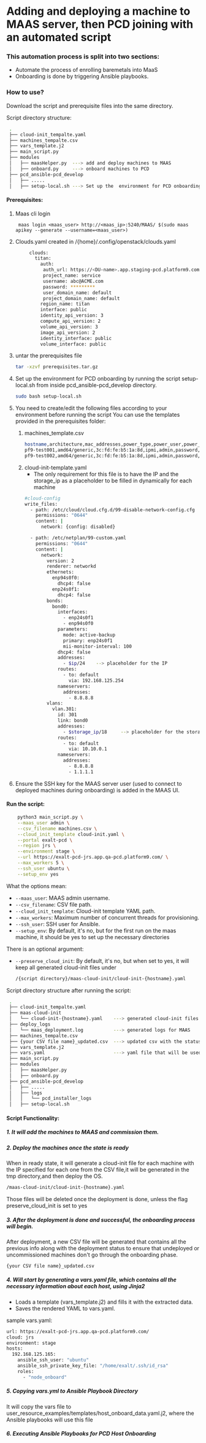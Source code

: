 # Adding and deploying a machine to MAAS server, then PCD joining with an automated script 
 

### This automation process is split into two sections: 

- Automate the process of enrolling baremetals into MaaS 
- Onboarding is done by triggering Ansible playbooks. 

 

 

### How to use?

Download the script and prerequisite files into the same directory.

Script directory structure:
```bash
 .
 ├── cloud-init_tempalte.yaml
 ├── machines_tempalte.csv
 ├── vars_template.j2
 ├── main_script.py
 ├── modules
 │   ├── maasHelper.py  ---> add and deploy machines to MAAS
 │   ├── onboard.py     ---> onboard machines to PCD
 ├── pcd_ansible-pcd_develop
 │   ├── .....
 │   ├── setup-local.sh ---> Set up the  environment for PCD onboarding
```



#### Prerequisites: 
    
1. Maas cli login
 
        maas login <maas_user> http://<maas_ip>:5240/MAAS/ $(sudo maas apikey --generate --username=<maas_user>)

2. Clouds.yaml created in /{home}/.config/openstack/clouds.yaml
   ```bash
        clouds:
          titan:
            auth:
             auth_url: https://<DU-name>.app.staging-pcd.platform9.com/keystone/v3
             project_name: service
             username: abc@ACME.com
             password: *********
             user_domain_name: default
             project_domain_name: default
            region_name: titan
            interface: public
            identity_api_version: 3
            compute_api_version: 2
            volume_api_version: 3
            image_api_version: 2
            identity_interface: public
            volume_interface: public
   ```
3. untar the prerequisites file 
   ```bash
   tar -xzvf prerequisites.tar.gz
   ```
4. Set up the  environment for PCD onboarding by running the script setup-local.sh from inside pcd_ansible-pcd_develop directory.
   ```bash
   sudo bash setup-local.sh
   ```
       
 5. You need to create/edit the following files according to your environment before running the script You can use the templates provided in the prerequisites folder:

       1. machines_template.csv
          ```bash
          hostname,architecture,mac_addresses,power_type,power_user,power_pass,power_driver,power_address,cipher_suite_id,power_boot_type,privilege_level,k_g,ip,storage_ip
          pf9-test001,amd64/generic,3c:fd:fe:b5:1a:8d,ipmi,admin,password,LAN_2_0,172.25.1.11,3,auto,ADMIN,,192.168.125.167,192.168.125.165
          pf9-test002,amd64/generic,3c:fd:fe:b5:1a:8d,ipmi,admin,password,LAN_2_0,172.25.1.12,3,auto,ADMIN,,192.168.125.168,192.168.125.166
          ```
       3. cloud-init-template.yaml
          - The only requirement for this file is to have the IP and the storage_ip  as a placeholder to be filled in dynamically for each machine 
          ```bash
          #cloud-config
          write_files:
            - path: /etc/cloud/cloud.cfg.d/99-disable-network-config.cfg
              permissions: "0644"
              content: |
                network: {config: disabled}
          
            - path: /etc/netplan/99-custom.yaml
              permissions: "0644"
              content: |
                network:
                  version: 2
                  renderer: networkd
                  ethernets:
                    enp94s0f0:
                      dhcp4: false
                    enp24s0f1:
                      dhcp4: false
                  bonds:
                    bond0:
                      interfaces:
                        - enp24s0f1
                        - enp94s0f0
                      parameters:
                        mode: active-backup
                        primary: enp24s0f1
                        mii-monitor-interval: 100
                      dhcp4: false
                      addresses:
                        - $ip/24    --> placeholder for the IP
                      routes:
                        - to: default
                          via: 192.168.125.254
                      nameservers:
                        addresses:
                          - 8.8.8.8
                  vlans:
                    vlan.301:  
                      id: 301  
                      link: bond0 
                      addresses:  
                        - $storage_ip/18     --> placeholder for the storage IP
                      routes:  
                        - to: default  
                          via: 10.10.0.1  
                      nameservers:  
                        addresses:  
                          - 8.8.8.8 
                          - 1.1.1.1 
          ``` 
          
  6. Ensure the SSH key for the MAAS server user (used to connect to deployed machines during onboarding) is added in the MAAS UI.
        
#### Run the script:  

```bash
    python3 main_script.py \
    --maas_user admin \
    --csv_filename machines.csv \
    --cloud_init_template cloud-init.yaml \
    --portal exalt-pcd \
    --region jrs \
    --environment stage \
    --url https://exalt-pcd-jrs.app.qa-pcd.platform9.com/ \
    --max_workers 5 \
    --ssh_user ubuntu \
    --setup_env yes
```
What the options mean:
  - ```--maas_user```: MAAS admin username.
  - ```--csv_filename```: CSV file path.
  - ```--cloud_init_template```: Cloud-init template YAML path.
  - ```--max_workers```: Maximum number of concurrent threads for provisioning.
  - ```--ssh_user```: SSH user for Ansible.
  - ```--setup_env```: By default, it's no, but for the first run on the maas machine, it should be yes to set up the necessary directories

    
There is an optional argument:
  - ```--preserve_cloud_init```: By default, it's no, but when set to yes, it will keep all generated cloud-init files under
    ```bash
    /{script directory}/maas-cloud-init/cloud-init-{hostname}.yaml
    ```

Script directory structure after running the script:
```bash
 .
 ├── cloud-init_tempalte.yaml
 ├── maas-cloud-init
 │   └── cloud-init-{hostname}.yaml    ---> generated cloud-init files for each machine
 ├── deploy_logs
 │   └── maas_deployment.log           ---> generated logs for MAAS 
 ├── machines_tempalte.csv
 ├── {your CSV file name}_updated.csv  ---> updated csv with the status of the deployment
 ├── vars_template.j2
 ├── vars.yaml                         ---> yaml file that will be used by the onboarding Ansible playbooks
 ├── main_script.py
 ├── modules
 │   ├── maasHelper.py  
 │   ├── onboard.py     
 ├── pcd_ansible-pcd_develop
 │   ├── .....
 │   ├── logs
 │   │   └── pcd_installer_logs
 │   ├── setup-local.sh 
```
 
#### Script Functionality: 

##### 1. It will add the machines to MAAS and commission them.

##### 2. Deploy the machines once the state is ready 
When in ready state, it will generate a cloud-init file for each machine with the IP specified for each one from the CSV file,it will be generated in the tmp directory,and then deploy the OS.
```bash
/maas-cloud-init/cloud-init-{hostname}.yaml
```
Those files will be deleted once the deployment is done, unless the flag preserve_cloud_init is set to yes
##### 3. After the deployment is done and successful, the onboarding process will begin. 
After deployment, a new CSV file will be generated that contains all the previous info along with the deployment status to ensure that undeployed or uncommissioned machines don't go through the onboarding phase.
```bash
{your CSV file name}_updated.csv
```
##### 4. Will start by generating a vars.yaml file, which contains all the necessary information about each host, using Jinja2 
  - Loads a template (vars_template.j2) and fills it with the extracted data. 
  - Saves the rendered YAML to vars.yaml.
    
sample vars.yaml:
```bash
url: https://exalt-pcd-jrs.app.qa-pcd.platform9.com/
cloud: jrs
environment: stage
hosts:
  192.168.125.165:
    ansible_ssh_user: "ubuntu"
    ansible_ssh_private_key_file: "/home/exalt/.ssh/id_rsa"
    roles:
      - "node_onboard"
``` 

##### 5. Copying vars.yml to Ansible Playbook Directory 
It will copy the vars file to user_resource_examples/templates/host_onboard_data.yaml.j2, where the Ansible playbooks will use this file  


##### 6. Executing Ansible Playbooks for PCD Host Onboarding  






